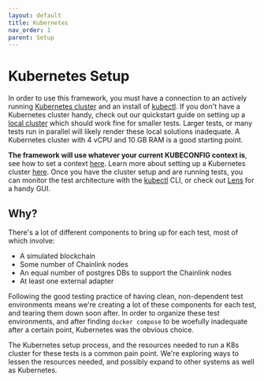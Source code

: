```yaml
---
layout: default
title: Kubernetes
nav_order: 1
parent: Setup
---
```


# Kubernetes Setup

In order to use this framework, you must have a connection to an actively running [Kubernetes cluster](https://kubernetes.io/docs/tasks/access-application-cluster/access-cluster/) and an install of [kubectl](https://kubernetes.io/releases/download/). If you don't have a Kubernetes cluster handy, check out our quickstart guide on setting up a [local cluster](https://smartcontractkit.github.io/integrations-framework/quickstart/local-k8s-setup.html#local-kubernetes-cluster) which should work fine for smaller tests. Larger tests, or many tests run in parallel will likely render these local solutions inadequate. A Kubernetes cluster with 4 vCPU and 10 GB RAM is a good starting point.

**The framework will use whatever your current KUBECONFIG context is**, see how to set a context [here](https://kubernetes.io/docs/concepts/configuration/organize-cluster-access-kubeconfig/). Learn more about setting up a Kubernetes cluster [here](https://kubernetes.io/docs/setup/). Once you have the cluster setup and are running tests, you can monitor the test architecture with the [kubectl](https://kubernetes.io/docs/reference/kubectl/kubectl/) CLI, or check out [Lens](https://k8slens.dev/) for a handy GUI.

## Why?

There's a lot of different components to bring up for each test, most of which involve:

- A simulated blockchain
- Some number of Chainlink nodes
- An equal number of postgres DBs to support the Chainlink nodes
- At least one external adapter

Following the good testing practice of having clean, non-dependent test environments means we're creating a lot of these components for each test, and tearing them down soon after. In order to organize these test environments, and after finding `docker compose` to be woefully inadequate after a certain point, Kubernetes was the obvious choice.

<div class="note note-purple">
The Kubernetes setup process, and the resources needed to run a K8s cluster for these tests is a common pain point. We're exploring ways to lessen the resources needed, and possibly expand to other systems as well as Kubernetes.
</div>
